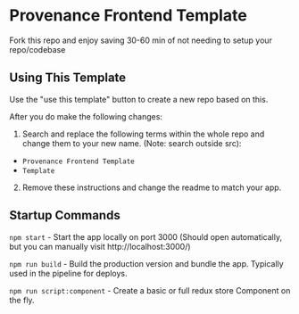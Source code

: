 # Provenance Frontend Template
Fork this repo and enjoy saving 30-60 min of not needing to setup your repo/codebase

## Using This Template
Use the "use this template" button to create a new repo based on this.

After you do make the following changes:

1. Search and replace the following terms within the whole repo and change them to your new name. (Note: search outside src):
  * `Provenance Frontend Template`
  * `Template`

2. Remove these instructions and change the readme to match your app.

## Startup Commands
  `npm start` - Start the app locally on port 3000 (Should open automatically, but you can manually visit http://localhost:3000/)

  `npm run build` - Build the production version and bundle the app.  Typically used in the pipeline for deploys.

  `npm run script:component` - Create a basic or full redux store Component on the fly.